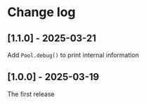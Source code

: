 # Change log

## [1.1.0] - 2025-03-21

Add `Pool.debug()` to print internal information

## [1.0.0] - 2025-03-19

The first release
